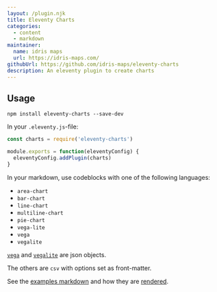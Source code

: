 ```yaml
---
layout: /plugin.njk
title: Eleventy Charts
categories:
  - content
  - markdown
maintainer:
  name: idris maps
  url: https://idris-maps.com/
githubUrl: https://github.com/idris-maps/eleventy-charts
description: An eleventy plugin to create charts
---
```

## Usage

```shell
npm install eleventy-charts --save-dev
```

In your `.eleventy.js`-file:

```js
const charts = require('eleventy-charts')

module.exports = function(eleventyConfig) {
  eleventyConfig.addPlugin(charts)
}
```

In your markdown, use codeblocks with one of the following languages:

* `area-chart`
* `bar-chart`
* `line-chart`
* `multiline-chart`
* `pie-chart`
* `vega-lite`
* `vega`
* `vegalite`

[`vega`](https://vega.github.io/vega/) and [`vegalite`](https://vega.github.io/vega-lite/) are json objects.

The others are `csv` with options set as front-matter.

See the [examples markdown](https://raw.githubusercontent.com/idris-maps/eleventy-charts/master/examples.md) and how they are [rendered](http://eleventy-charts.surge.sh/).